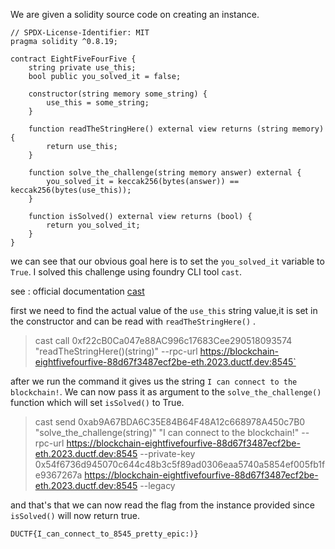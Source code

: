 We are given a solidity source code on creating an instance.

```solidity
// SPDX-License-Identifier: MIT
pragma solidity ^0.8.19;

contract EightFiveFourFive {
    string private use_this;
    bool public you_solved_it = false;

    constructor(string memory some_string) {
        use_this = some_string;
    }

    function readTheStringHere() external view returns (string memory) {
        return use_this;
    }

    function solve_the_challenge(string memory answer) external {
        you_solved_it = keccak256(bytes(answer)) == keccak256(bytes(use_this));
    }

    function isSolved() external view returns (bool) {
        return you_solved_it;
    }
}
```
we can see that our obvious goal here is to set the `you_solved_it` variable to `True`. I solved this challenge using foundry CLI tool `cast`.

see : official documentation [cast](https://book.getfoundry.sh/cast/)

first we need to find the actual value of the `use_this` string value,it is set in the constructor and can be read with `readTheStringHere()` . 

>cast call 0xf22cB0Ca047e88AC996c17683Cee290518093574 "readTheStringHere()(string)" --rpc-url https://blockchain-eightfivefourfive-88d67f3487ecf2be-eth.2023.ductf.dev:8545`

after we run the command it gives us the string `I can connect to the blockchain!`.
We can now pass it as argument to the `solve_the_challenge()` function which will set `isSolved()` to True.

>cast send 0xab9A67BDA6C35E84B64F48A12c668978A450c7B0 "solve_the_challenge(string)" "I can connect to the blockchain!" --rpc-url https://blockchain-eightfivefourfive-88d67f3487ecf2be-eth.2023.ductf.dev:8545 --private-key 0x54f6736d945070c644c48b3c5f89ad0306eaa5740a5854ef005fb1fe9367267a https://blockchain-eightfivefourfive-88d67f3487ecf2be-eth.2023.ductf.dev:8545 --legacy

and that's that we can now read the flag from the instance provided since `isSolved()` will now return true.

`DUCTF{I_can_connect_to_8545_pretty_epic:)}`
